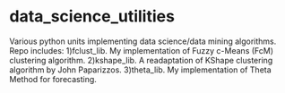 # data_science_utilities
Various python units implementing data science/data mining algorithms.\
Repo includes:
1)fclust_lib. My implementation of Fuzzy c-Means (FcM) clustering algorithm.
2)kshape_lib. A readaptation of KShape clustering algorithm by John Paparizzos.
3)theta_lib. My implementation of Theta Method for forecasting.

